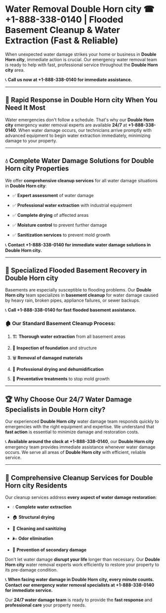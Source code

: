 # Water Removal Double Horn city ☎ +1-888-338-0140 | Flooded Basement Cleanup & Water Extraction (Fast & Reliable)

When unexpected water damage strikes your home or business in **Double Horn city**, immediate action is crucial. Our emergency water removal team is ready to help with fast, professional service throughout the **Double Horn city** area. 

📞 **Call us now at +1-888-338-0140 for immediate assistance.**
---
## 🚀 Rapid Response in Double Horn city When You Need It Most
Water emergencies don't follow a schedule. That's why our **Double Horn city** emergency water removal experts are available **24/7** at **+1-888-338-0140**. When water damage occurs, our technicians arrive promptly with advanced equipment to begin water extraction immediately, minimizing damage to your property.
---
## 💧 Complete Water Damage Solutions for Double Horn city Properties
We offer **comprehensive cleanup services** for all water damage situations in **Double Horn city**:
- ✅ **Expert assessment** of water damage  
- ✅ **Professional water extraction** with industrial equipment  
- ✅ **Complete drying** of affected areas  
- ✅ **Moisture control** to prevent further damage  
- ✅ **Sanitization services** to prevent mold growth  
📞 **Contact +1-888-338-0140 for immediate water damage solutions in Double Horn city.**
---
## 🌊 Specialized Flooded Basement Recovery in Double Horn city
Basements are especially susceptible to flooding problems. Our **Double Horn city** team specializes in **basement cleanup** for water damage caused by heavy rain, broken pipes, appliance failures, or sewer backups. 
📞 **Call +1-888-338-0140 for fast flooded basement assistance.**
### 🏚️ Our Standard Basement Cleanup Process:
1. 🏗️ **Thorough water extraction** from all basement areas  
2. 🔎 **Inspection of foundation** and structure  
3. 🗑️ **Removal of damaged materials**  
4. 💨 **Professional drying and dehumidification**  
5. 🚫 **Preventative treatments** to stop mold growth  
---
## 🏆 Why Choose Our 24/7 Water Damage Specialists in Double Horn city?
Our experienced **Double Horn city** water damage team responds quickly to emergencies with the right equipment and expertise. We understand that **fast action** is essential to minimize damage and restoration costs.
📞 **Available around the clock at +1-888-338-0140**, our **Double Horn city** emergency team provides immediate assistance whenever water damage occurs. We serve all areas of **Double Horn city** with efficient, reliable service.
---
## 🧹 Comprehensive Cleanup Services for Double Horn city Residents
Our cleanup services address **every aspect of water damage restoration**:
- 💧 **Complete water extraction**  
- 🏠 **Structural drying**  
- 🧼 **Cleaning and sanitizing**  
- 🌬️ **Odor elimination**  
- 🚫 **Prevention of secondary damage**  
Don't let water damage **disrupt your life** longer than necessary. Our **Double Horn city** water removal experts work efficiently to restore your property to its pre-damage condition.
📞 **When facing water damage in Double Horn city, every minute counts. Contact our emergency water removal specialists at +1-888-338-0140 for immediate service.**
Our **24/7 water damage team** is ready to provide the **fast response** and **professional care** your property needs.
